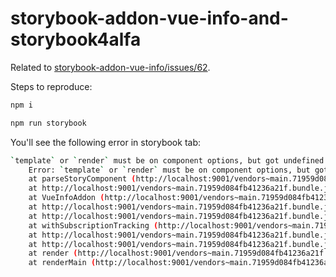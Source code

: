 # storybook-addon-vue-info-and-storybook4alfa

Related to [storybook-addon-vue-info/issues/62](https://github.com/pocka/storybook-addon-vue-info/issues/62).

Steps to reproduce:

```bash
npm i

npm run storybook
```

You'll see the following error in storybook tab:

```bash
`template` or `render` must be on component options, but got undefined.
    Error: `template` or `render` must be on component options, but got undefined.
    at parseStoryComponent (http://localhost:9001/vendors~main.71959d084fb41236a21f.bundle.js:47873:15)
    at http://localhost:9001/vendors~main.71959d084fb41236a21f.bundle.js:49144:18
    at VueInfoAddon (http://localhost:9001/vendors~main.71959d084fb41236a21f.bundle.js:49203:33)
    at http://localhost:9001/vendors~main.71959d084fb41236a21f.bundle.js:2063:28
    at http://localhost:9001/vendors~main.71959d084fb41236a21f.bundle.js:2064:17
    at withSubscriptionTracking (http://localhost:9001/vendors~main.71959d084fb41236a21f.bundle.js:654:16)
    at http://localhost:9001/vendors~main.71959d084fb41236a21f.bundle.js:2063:28
    at http://localhost:9001/vendors~main.71959d084fb41236a21f.bundle.js:1548:16
    at render (http://localhost:9001/vendors~main.71959d084fb41236a21f.bundle.js:2179:19)
    at renderMain (http://localhost:9001/vendors~main.71959d084fb41236a21f.bundle.js:1296:5)
```